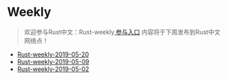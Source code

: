 # Weekly

> 欢迎参与Rust中文：Rust-weekly,[参与入口](https://github.com/rustlang-cn/weekly/blob/master/Rust-weekly-next.md) 内容将于下周发布到Rust中文网络点！

- [Rust-weekly-2019-05-20](http://47.104.146.58/a/free/theme/64)
- [Rust-weekly-2019-05-09](http://47.104.146.58/a/free/theme/62)
- [Rust-weekly-2019-05-02](http://47.104.146.58/a/free/theme/60)
